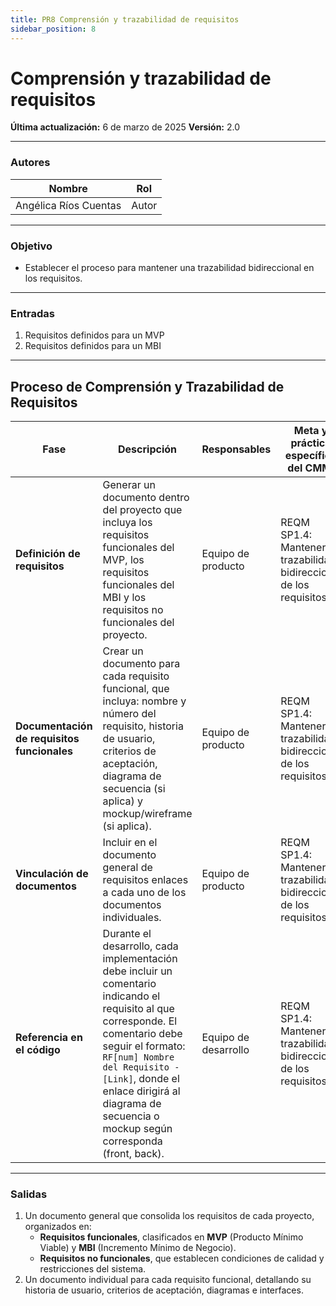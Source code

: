 ```yaml
---
title: PR8 Comprensión y trazabilidad de requisitos
sidebar_position: 8
---
```


# Comprensión y trazabilidad de requisitos

**Última actualización:** 6 de marzo de 2025
**Versión:** 2.0

---

### Autores

| Nombre                | Rol   |
| --------------------- | ----- |
| Angélica Ríos Cuentas | Autor |

---

### Objetivo

- Establecer el proceso para mantener una trazabilidad bidireccional en los requisitos.

---

### Entradas

1. Requisitos definidos para un MVP
2. Requisitos definidos para un MBI

---

## Proceso de Comprensión y Trazabilidad de Requisitos

| **Fase**                                    | **Descripción**                                                                                                                                                                                                                                                                             | **Responsables**     | **Meta y práctica específica del CMMI**                               |
| ------------------------------------------- | ------------------------------------------------------------------------------------------------------------------------------------------------------------------------------------------------------------------------------------------------------------------------------------------- | -------------------- | --------------------------------------------------------------------- |
| **Definición de requisitos**                | Generar un documento dentro del proyecto que incluya los requisitos funcionales del MVP, los requisitos funcionales del MBI y los requisitos no funcionales del proyecto.                                                                                                                   | Equipo de producto   | REQM SP1.4: Mantener la trazabilidad bidireccional de los requisitos. |
| **Documentación de requisitos funcionales** | Crear un documento para cada requisito funcional, que incluya: nombre y número del requisito, historia de usuario, criterios de aceptación, diagrama de secuencia (si aplica) y mockup/wireframe (si aplica).                                                                               | Equipo de producto   | REQM SP1.4: Mantener la trazabilidad bidireccional de los requisitos. |
| **Vinculación de documentos**               | Incluir en el documento general de requisitos enlaces a cada uno de los documentos individuales.                                                                                                                                                                                            | Equipo de producto   | REQM SP1.4: Mantener la trazabilidad bidireccional de los requisitos. |
| **Referencia en el código**                 | Durante el desarrollo, cada implementación debe incluir un comentario indicando el requisito al que corresponde. El comentario debe seguir el formato: `RF[num] Nombre del Requisito - [Link]`, donde el enlace dirigirá al diagrama de secuencia o mockup según corresponda (front, back). | Equipo de desarrollo | REQM SP1.4: Mantener la trazabilidad bidireccional de los requisitos. |

---

### Salidas

1. Un documento general que consolida los requisitos de cada proyecto, organizados en:
   - **Requisitos funcionales**, clasificados en **MVP** (Producto Mínimo Viable) y **MBI** (Incremento Mínimo de Negocio).
   - **Requisitos no funcionales**, que establecen condiciones de calidad y restricciones del sistema.
2. Un documento individual para cada requisito funcional, detallando su historia de usuario, criterios de aceptación, diagramas e interfaces.
